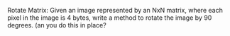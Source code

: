 Rotate Matrix: Given an image represented by an NxN matrix, where each pixel in the image is 4
bytes, write a method to rotate the image by 90 degrees. (an you do this in place?